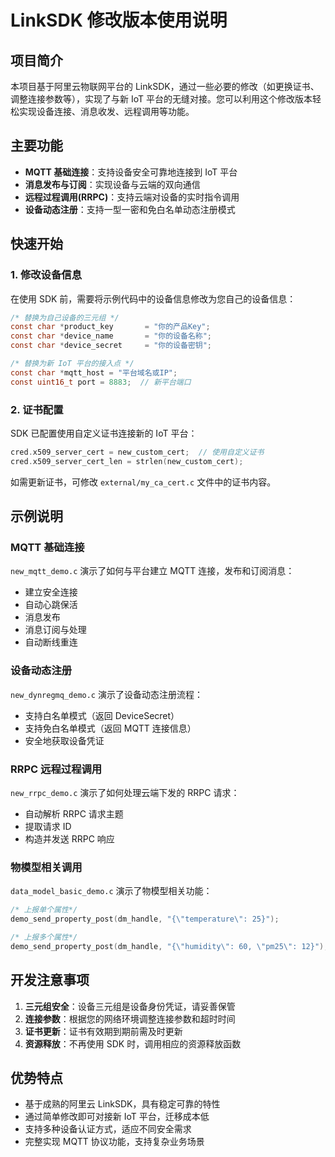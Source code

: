 # LinkSDK 修改版本使用说明

## 项目简介

本项目基于阿里云物联网平台的 LinkSDK，通过一些必要的修改（如更换证书、调整连接参数等），实现了与新 IoT 平台的无缝对接。您可以利用这个修改版本轻松实现设备连接、消息收发、远程调用等功能。

## 主要功能

- **MQTT 基础连接**：支持设备安全可靠地连接到 IoT 平台
- **消息发布与订阅**：实现设备与云端的双向通信
- **远程过程调用(RRPC)**：支持云端对设备的实时指令调用
- **设备动态注册**：支持一型一密和免白名单动态注册模式

## 快速开始

### 1. 修改设备信息

在使用 SDK 前，需要将示例代码中的设备信息修改为您自己的设备信息：

```c
/* 替换为自己设备的三元组 */
const char *product_key       = "你的产品Key";
const char *device_name       = "你的设备名称";
const char *device_secret     = "你的设备密钥";

/* 替换为新 IoT 平台的接入点 */
const char *mqtt_host = "平台域名或IP";
const uint16_t port = 8883;  // 新平台端口
```

### 2. 证书配置

SDK 已配置使用自定义证书连接新的 IoT 平台：

```c
cred.x509_server_cert = new_custom_cert;  // 使用自定义证书
cred.x509_server_cert_len = strlen(new_custom_cert);
```

如需更新证书，可修改 `external/my_ca_cert.c` 文件中的证书内容。

## 示例说明

### MQTT 基础连接

`new_mqtt_demo.c` 演示了如何与平台建立 MQTT 连接，发布和订阅消息：

- 建立安全连接
- 自动心跳保活
- 消息发布
- 消息订阅与处理
- 自动断线重连

### 设备动态注册

`new_dynregmq_demo.c` 演示了设备动态注册流程：

- 支持白名单模式（返回 DeviceSecret）
- 支持免白名单模式（返回 MQTT 连接信息）
- 安全地获取设备凭证

### RRPC 远程过程调用

`new_rrpc_demo.c` 演示了如何处理云端下发的 RRPC 请求：

- 自动解析 RRPC 请求主题
- 提取请求 ID
- 构造并发送 RRPC 响应

### 物模型相关调用

`data_model_basic_demo.c` 演示了物模型相关功能：

```c
/* 上报单个属性*/
demo_send_property_post(dm_handle, "{\"temperature\": 25}");

/* 上报多个属性*/
demo_send_property_post(dm_handle, "{\"humidity\": 60, \"pm25\": 12}");
```

## 开发注意事项

1. **三元组安全**：设备三元组是设备身份凭证，请妥善保管
2. **连接参数**：根据您的网络环境调整连接参数和超时时间
3. **证书更新**：证书有效期到期前需及时更新
4. **资源释放**：不再使用 SDK 时，调用相应的资源释放函数

## 优势特点

- 基于成熟的阿里云 LinkSDK，具有稳定可靠的特性
- 通过简单修改即可对接新 IoT 平台，迁移成本低
- 支持多种设备认证方式，适应不同安全需求
- 完整实现 MQTT 协议功能，支持复杂业务场景
